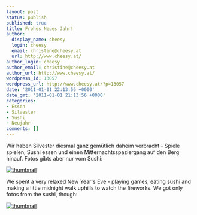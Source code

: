 ```yaml
---
layout: post
status: publish
published: true
title: Frohes Neues Jahr!
author:
  display_name: cheesy
  login: cheesy
  email: christine@cheesy.at
  url: http://www.cheesy.at/
author_login: cheesy
author_email: christine@cheesy.at
author_url: http://www.cheesy.at/
wordpress_id: 13057
wordpress_url: http://www.cheesy.at/?p=13057
date: '2011-01-01 22:13:56 +0000'
date_gmt: '2011-01-01 21:13:56 +0000'
categories:
- Essen
- Silvester
- Sushi
- Neujahr
comments: []
---
```

<!--:de-->Wir haben Silvester diesmal ganz gemütlich daheim verbracht - Spiele spielen, Sushi essen und einen Mitternachtsspaziergang auf den Berg hinauf. Fotos gibts aber nur vom Sushi:
[![](http://www.cheesy.at/wp-content/uploads/thumbnail.jpg "thumbnail")](http://www.cheesy.at/photos/feiern/x2010/silvesterabend-2010-2011/)
<!--:--><!--:en-->We spent a very relaxed New Year's Eve - playing games, eating sushi and making a little midnight walk uphills to watch the fireworks. We got only fotos from the sushi, though:
[![](http://www.cheesy.at/wp-content/uploads/thumbnail.jpg "thumbnail")](http://www.cheesy.at/en/photos/feiern/x2010/silvesterabend-2010-2011/)
<!--:-->
